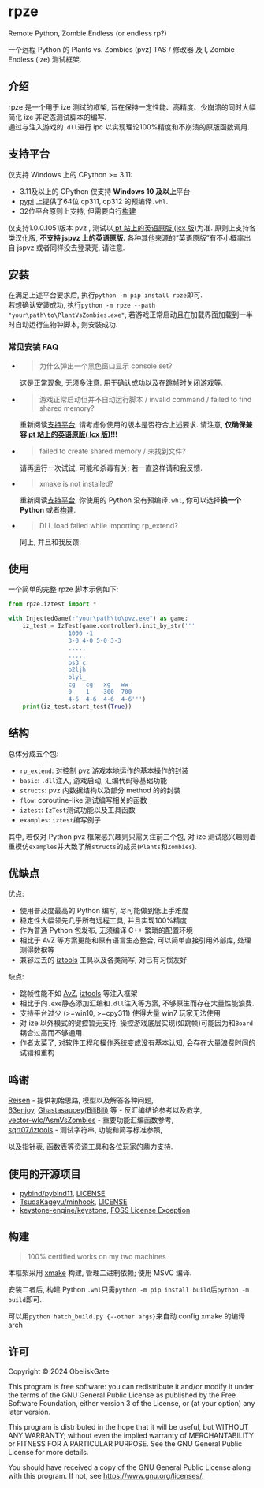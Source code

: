 # rpze

Remote Python, Zombie Endless (or endless rp?)

一个远程 Python 的 Plants vs. Zombies (pvz) TAS / 修改器 及 I, Zombie Endless (ize) 测试框架.

## 介绍

rpze 是一个用于 ize 测试的框架, 旨在保持一定性能、高精度、少崩溃的同时大幅简化 ize 非定态测试脚本的编写.  
通过与注入游戏的`.dll`进行 ipc 以实现理论100%精度和不崩溃的原版函数调用.

## 支持平台
仅支持 Windows 上的 CPython >= 3.11:
- 3.11及以上的 CPython 仅支持 **Windows 10 及以上**平台
- [pypi](https://pypi.org/project/rpze/) 上提供了64位 cp311, cp312 的预编译`.whl`.
- 32位平台原则上支持, 但需要自行[构建](#构建)

仅支持1.0.0.1051版本 pvz , 测试以[ pt 站上的英语原版 (lcx 版)](https://pvz.tools/download/)为准. 原则上支持各类汉化版, **不支持 jspvz 上的英语原版.** 各种其他来源的“英语原版”有不小概率出自 jspvz 或者同样没去登录壳, 请注意.

## 安装
在满足上述平台要求后, 执行`python -m pip install rpze`即可.  
若想确认安装成功, 执行`python -m rpze --path "your\path\to\PlantVsZombies.exe"`, 若游戏正常启动且在加载界面加载到一半时自动运行生物钟脚本, 则安装成功.
### 常见安装 FAQ
- 
    > 为什么弹出一个黑色窗口显示 console set? 

    这是正常现象, 无须多注意. 用于确认成功以及在跳帧时关闭游戏等.
-
    > 游戏正常启动但并不自动运行脚本 / invalid command / failed to find shared memory?

    重新阅读[支持平台](#支持平台). 请考虑你使用的版本是否符合上述要求. 请注意, **仅确保兼容 [pt 站上的英语原版( lcx 版)](https://pvz.tools/download/)!!!**
-
    > failed to create shared memory / 未找到文件?

    请再运行一次试试, 可能和杀毒有关; 若一直这样请和我反馈.
-
    > xmake is not installed?

    重新阅读[支持平台](#支持平台). 你使用的 Python 没有预编译`.whl`, 你可以选择**换一个 Python** 或者[构建](#构建).
-
    > DLL load failed while importing rp_extend?

    同上, 并且和我反馈.


## 使用
 一个简单的完整 rpze 脚本示例如下:
```python
from rpze.iztest import *

with InjectedGame(r"your\path\to\pvz.exe") as game:
    iz_test = IzTest(game.controller).init_by_str('''
                 1000 -1
                 3-0 4-0 5-0 3-3
                 .....
                 .....
                 bs3_c
                 b2ljh
                 blyl_
                 cg   cg   xg   ww
                 0    1    300  700
                 4-6  4-6  4-6  4-6''')
    print(iz_test.start_test(True))
```

## 结构
总体分成五个包:
- `rp_extend`: 对控制 pvz 游戏本地运作的基本操作的封装
- `basic`: `.dll`注入, 游戏启动, 汇编代码等基础功能
- `structs`: pvz 内数据结构以及部分 method 的的封装
- `flow`: coroutine-like 测试编写相关的函数
- `iztest`: `IzTest`测试功能以及工具函数
- `examples`: `iztest`编写例子

其中, 若仅对 Python pvz 框架感兴趣则只需关注前三个包, 对 ize 测试感兴趣则着重模仿`examples`并大致了解`structs`的成员(`Plants`和`Zombies`).


## 优缺点
优点:
- 使用普及度最高的 Python 编写, 尽可能做到低上手难度
- 稳定性大幅领先几乎所有远程工具, 并且实现100%精度
- 作为普通 Python 包发布, 无须编译 C++ 繁琐的配置环境
- 相比于 AvZ 等方案更能和原有语言生态整合, 可以简单直接引用外部库, 处理测得数据等
- 兼容过去的 [iztools](https://github.com/sqrt07/iztools) 工具以及各类简写, 对已有习惯友好

缺点:
- 跳帧性能不如 [AvZ](https://github.com/vector-wlc/AsmVsZombies), [iztools](https://github.com/sqrt07/iztools) 等注入框架
- 相比于向`.exe`静态添加汇编和`.dll`注入等方案, 不够原生而存在大量性能浪费.
- 支持平台过少 (>=win10, >=cpy311) 使得大量 win7 玩家无法使用
- 对 ize 以外模式的键控暂无支持, 操控游戏底层实现(如跳帧)可能因为和`Board`耦合过高而不够通用.
- 作者太菜了, 对软件工程和操作系统变成没有基本认知, 会存在大量浪费时间的试错和重构

## 鸣谢
[Reisen](https://github.com/alumkal) - 提供初始思路, 模型以及解答各种问题,   
[63enjoy](https://github.com/POP63enjoy), [Ghastasaucey(BiliBili)](https://space.bilibili.com/384775811) 等 - 反汇编结论参考以及教学,  
[vector-wlc/AsmVsZombies](https://github.com/vector-wlc/AsmVsZombies) - 重要功能汇编函数参考,  
[sqrt07/iztools](https://github.com/sqrt07/iztools)  -  测试字符串, 功能和简写标准参照,

以及指针表, 函数表等资源工具和各位玩家的鼎力支持.

## 使用的开源项目
- [pybind/pybind11](https://github.com/pybind/pybind11), [LICENSE](https://github.com/pybind/pybind11/blob/master/LICENSE)
- [TsudaKageyu/minhook](https://github.com/TsudaKageyu/minhook), [LICENSE](https://github.com/TsudaKageyu/minhook/blob/master/LICENSE.txt)
- [keystone-engine/keystone](https://github.com/keystone-engine/keystone), [FOSS License Exception](https://github.com/keystone-engine/keystone/blob/master/EXCEPTIONS-CLIENT)

## 构建
> 100% certified works on my two machines

本框架采用 [xmake](https://xmake.io) 构建, 管理二进制依赖; 使用 MSVC 编译.

安装二者后, 构建 Python `.whl`只需`python -m pip install build`后`python -m build`即可.

可以用`python hatch_build.py {--other args}`来自动 config xmake 的编译 arch

## 许可
Copyright © 2024 ObeliskGate

This program is free software: you can redistribute it and/or modify it under the terms of the GNU General Public License as published by the Free Software Foundation, either version 3 of the License, or (at your option) any later version.

This program is distributed in the hope that it will be useful, but WITHOUT ANY WARRANTY; without even the implied warranty of MERCHANTABILITY or FITNESS FOR A PARTICULAR PURPOSE. See the GNU General Public License for more details.

You should have received a copy of the GNU General Public License along with this program. If not, see https://www.gnu.org/licenses/.